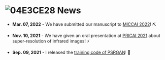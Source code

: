 # ![04E3CE28](https://user-images.githubusercontent.com/23012102/161748376-8016ef5c-61a5-4e74-bc8e-344461dc491d.png) News

- **Mar. 07, 2022** - We have submitted our manuscript to [MICCAI 2022](https://conferences.miccai.org/2022/en/)! ⛏️

- **Nov. 10, 2021** - We have given an oral presentation at [PRICAI 2021](https://link.springer.com/chapter/10.1007/978-3-030-89363-7_35) about super-resolution of infrared images! ⚡

- **Sep. 09, 2021** - I released the [training code of PSRGAN](https://github.com/yongsongH/Infrared-Image_PSRGAN)! 🎉

